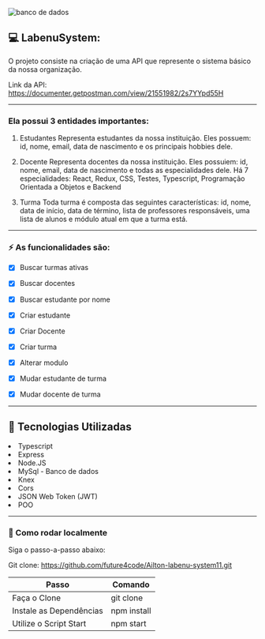 ![banco de dados](https://user-images.githubusercontent.com/104178622/189782987-43b6e3a2-7aba-4e7f-a66e-e57bacb06df6.jpg)

## 💻 LabenuSystem:

O projeto consiste na criação de uma API que represente o sistema básico da nossa organização. 

Link da API: https://documenter.getpostman.com/view/21551982/2s7YYpd55H

<hr>

### Ela possui 3 entidades importantes:

1. Estudantes 
    Representa estudantes da nossa instituição. Eles possuem: id, nome, email, data de nascimento e os principais hobbies dele. 

2. Docente
    Representa docentes da nossa instituição. Eles possuiem: id, nome, email, data de nascimento e todas as especialidades dele. Há 7 especialidades: React, Redux, CSS, Testes, Typescript, Programação Orientada a Objetos e Backend

3. Turma
    Toda turma é composta das seguintes características: id, nome, data de início, data de término, lista de professores responsáveis, uma lista de alunos e módulo atual em que a turma está.

<hr>

### ⚡️ As funcionalidades são:

- [x] Buscar turmas ativas

- [x] Buscar docentes

- [x] Buscar estudante por nome

- [x] Criar estudante

- [x] Criar Docente

- [x] Criar turma

- [x] Alterar modulo

- [x] Mudar estudante de turma

- [x] Mudar docente de turma

<hr>

## 🔨 Tecnologias Utilizadas

<li>Typescript</li>
<li>Express</li>
<li>Node.JS</li>
<li>MySql - Banco de dados</li>
<li>Knex</li>
<li>Cors</li>
<li>JSON Web Token (JWT)</li>
<li>POO</li>

<hr>

### 🚀 Como rodar localmente</h3>

Siga o passo-a-passo abaixo:

Git clone: https://github.com/future4code/Ailton-labenu-system11.git

| Passo | Comando |
| --------------- | --------------- |
| Faça o Clone | git clone |
| Instale as Dependências | npm install |
| Utilize o Script Start | npm start |
